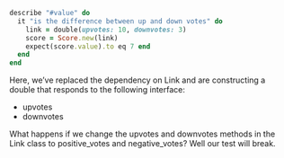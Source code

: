 ```ruby
describe "#value" do
  it "is the difference between up and down votes" do
    link = double(upvotes: 10, downvotes: 3)
    score = Score.new(link)
    expect(score.value).to eq 7 end
  end
end
```

Here, we’ve replaced the dependency on Link and are constructing a double that responds to the following interface:
- upvotes
- downvotes

What happens if we change the upvotes and downvotes methods in the Link class to positive_votes and negative_votes? Well our test will break.
